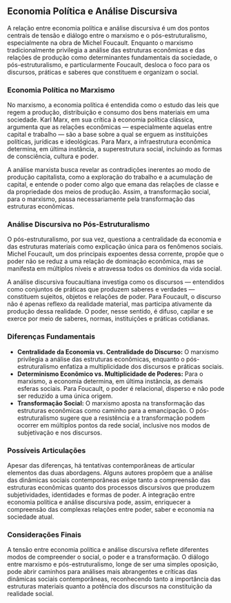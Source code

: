 
## Economia Política e Análise Discursiva

A relação entre economia política e análise discursiva é um dos pontos centrais de tensão e diálogo entre o marxismo e o pós-estruturalismo, especialmente na obra de Michel Foucault. Enquanto o marxismo tradicionalmente privilegia a análise das estruturas econômicas e das relações de produção como determinantes fundamentais da sociedade, o pós-estruturalismo, e particularmente Foucault, desloca o foco para os discursos, práticas e saberes que constituem e organizam o social.

### Economia Política no Marxismo

No marxismo, a economia política é entendida como o estudo das leis que regem a produção, distribuição e consumo dos bens materiais em uma sociedade. Karl Marx, em sua crítica à economia política clássica, argumenta que as relações econômicas — especialmente aquelas entre capital e trabalho — são a base sobre a qual se erguem as instituições políticas, jurídicas e ideológicas. Para Marx, a infraestrutura econômica determina, em última instância, a superestrutura social, incluindo as formas de consciência, cultura e poder.

A análise marxista busca revelar as contradições inerentes ao modo de produção capitalista, como a exploração do trabalho e a acumulação de capital, e entende o poder como algo que emana das relações de classe e da propriedade dos meios de produção. Assim, a transformação social, para o marxismo, passa necessariamente pela transformação das estruturas econômicas.

### Análise Discursiva no Pós-Estruturalismo

O pós-estruturalismo, por sua vez, questiona a centralidade da economia e das estruturas materiais como explicação única para os fenômenos sociais. Michel Foucault, um dos principais expoentes dessa corrente, propõe que o poder não se reduz a uma relação de dominação econômica, mas se manifesta em múltiplos níveis e atravessa todos os domínios da vida social.

A análise discursiva foucaultiana investiga como os discursos — entendidos como conjuntos de práticas que produzem saberes e verdades — constituem sujeitos, objetos e relações de poder. Para Foucault, o discurso não é apenas reflexo da realidade material, mas participa ativamente da produção dessa realidade. O poder, nesse sentido, é difuso, capilar e se exerce por meio de saberes, normas, instituições e práticas cotidianas.

### Diferenças Fundamentais

- **Centralidade da Economia vs. Centralidade do Discurso:** O marxismo privilegia a análise das estruturas econômicas, enquanto o pós-estruturalismo enfatiza a multiplicidade dos discursos e práticas sociais.
- **Determinismo Econômico vs. Multiplicidade de Poderes:** Para o marxismo, a economia determina, em última instância, as demais esferas sociais. Para Foucault, o poder é relacional, disperso e não pode ser reduzido a uma única origem.
- **Transformação Social:** O marxismo aposta na transformação das estruturas econômicas como caminho para a emancipação. O pós-estruturalismo sugere que a resistência e a transformação podem ocorrer em múltiplos pontos da rede social, inclusive nos modos de subjetivação e nos discursos.

### Possíveis Articulações

Apesar das diferenças, há tentativas contemporâneas de articular elementos das duas abordagens. Alguns autores propõem que a análise das dinâmicas sociais contemporâneas exige tanto a compreensão das estruturas econômicas quanto dos processos discursivos que produzem subjetividades, identidades e formas de poder. A integração entre economia política e análise discursiva pode, assim, enriquecer a compreensão das complexas relações entre poder, saber e economia na sociedade atual.

### Considerações Finais

A tensão entre economia política e análise discursiva reflete diferentes modos de compreender o social, o poder e a transformação. O diálogo entre marxismo e pós-estruturalismo, longe de ser uma simples oposição, pode abrir caminhos para análises mais abrangentes e críticas das dinâmicas sociais contemporâneas, reconhecendo tanto a importância das estruturas materiais quanto a potência dos discursos na constituição da realidade social.
```
